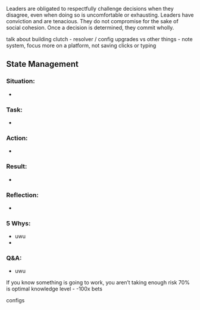 Leaders are obligated to respectfully challenge decisions when they disagree, even when doing so is uncomfortable or exhausting. Leaders have conviction and are tenacious. They do not compromise for the sake of social cohesion. Once a decision is determined, they commit wholly.

talk about building clutch - resolver / config upgrades vs other things - note system, focus more on a platform, not saving clicks or typing

## State Management
### Situation:
-
  
### Task:
- 

### Action:
- 

### Result:
- 

### Reflection:
- 
### 5 Whys:
- uwu
- 

### Q&A:
- uwu

If you know something is going to work, you aren’t taking enough risk
70% is optimal knowledge level - -100x bets

configs
